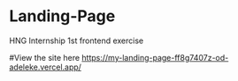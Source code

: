 # Landing-Page
HNG Internship 1st frontend exercise

#View the site here
https://my-landing-page-ff8g7407z-od-adeleke.vercel.app/
